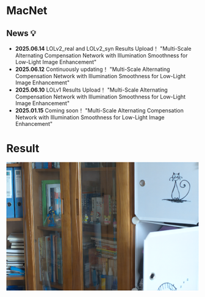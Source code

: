 # MacNet
## News 💡
- **2025.06.14** LOLv2_real and LOLv2_syn Results Upload！
"Multi-Scale Alternating Compensation Network with Illumination Smoothness for Low-Light Image Enhancement"
- **2025.06.12** Continuously updating！
"Multi-Scale Alternating Compensation Network with Illumination Smoothness for Low-Light Image Enhancement"
- **2025.06.10** LOLv1 Results Upload！
"Multi-Scale Alternating Compensation Network with Illumination Smoothness for Low-Light Image Enhancement"
- **2025.01.15** Coming soon！
"Multi-Scale Alternating Compensation Network with Illumination Smoothness for Low-Light Image Enhancement"
# Result

![LOL_v1](LOLv1_result/1.png)
